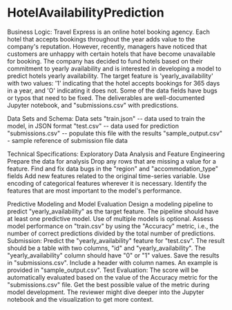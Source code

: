 # HotelAvailabilityPrediction
Business Logic:
Travel Express is an online hotel booking agency. Each hotel that accepts bookings throughout the year adds value to the company's reputation. However, recently, managers have noticed that customers are unhappy with certain hotels that have become unavailable for booking. The company has decided to fund hotels based on their commitment to yearly availability and is interested in developing a model to predict hotels yearly availability. The target feature is
'yearly_availability' with two values: '1' indicating that the hotel accepts bookings for 365 days in a year, and 'O' indicating it does not. Some of the data fields have bugs or typos that need to be fixed.
The deliverables are well-documented Jupyter notebook, and "submissions.csv" with predicstions.

Data Sets and Schema:
Data sets
"train.json" -- data used to train the model, in JSON format
"test.csv" -- data used for prediction
"submissions.csv" -- populate this file with the results
"sample_output.csv" - sample reference of submission file data

Technical Specifications:
Exploratory Data Analysis and Feature
Engineering
Prepare the data for analysis
Drop any rows that are missing a value for a feature.
Find and fix data bugs in the "region" and
"accommodation_type" fields
Add new features related to the original time-series variable.
Use encoding of categorical features wherever it is necessary.
Identify the features that are most important to the model's performance.

Predictive Modeling and Model Evaluation
Design a modeling pipeline to predict
"yearly_availability" as the target feature. The pipeline should have at least one predictive model. Use of multiple models is optional.
Assess model performance on "train.csv" by using the "Accuracy" metric, i.e., the number of correct predictions divided by the total number of predictions.
Submission:
Predict the "yearly_availability" feature for "test.csv". The result should be a table with two columns, "id" and
"yearly_availability". The "yearly_availability" column should have "0" or "1" values.
Save the results in "submissions.csv". Include a header with column names. An example is provided in "sample_output.csv".
Test Evaluation:
The score will be automatically evaluated based on the value of the Accuracy metric for the
"submissions.csv" file. Get the best possible value of the metric during model development.
The reviewer might dive deeper into the Jupyter notebook and the visualization to get more context.
